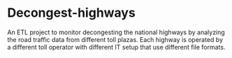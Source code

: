 # Decongest-highways
An ETL project to monitor decongesting the national highways by analyzing the road traffic data from different toll plazas. Each highway is operated by a different toll operator with different IT setup that use different file formats.  
